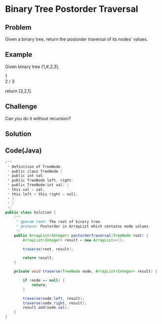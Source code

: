 Binary Tree Postorder Traversal
===



Problem
-------

Given a binary tree, return the postorder traversal of its nodes' values.

Example
-------

Given binary tree {1,#,2,3},

   1
    \
     2
    /
   3
 

return [3,2,1].

Challenge
---------

Can you do it without recursion?

Solution
--------



Code(Java)
----------

```java
/**
 * Definition of TreeNode:
 * public class TreeNode {
 * public int val;
 * public TreeNode left, right;
 * public TreeNode(int val) {
 * this.val = val;
 * this.left = this.right = null;
 * }
 * }
 */
public class Solution {
    /**
     * @param root: The root of binary tree.
     * @return: Postorder in ArrayList which contains node values.
     */
    public ArrayList<Integer> postorderTraversal(TreeNode root) {
        ArrayList<Integer> result = new ArrayList<>();

        traverse(root, result);

        return result;
    }

    private void traverse(TreeNode node, ArrayList<Integer> result) {

        if (node == null) {
            return;
        }

        traverse(node.left, result);
        traverse(node.right, result);
        result.add(node.val);
    }
}

```